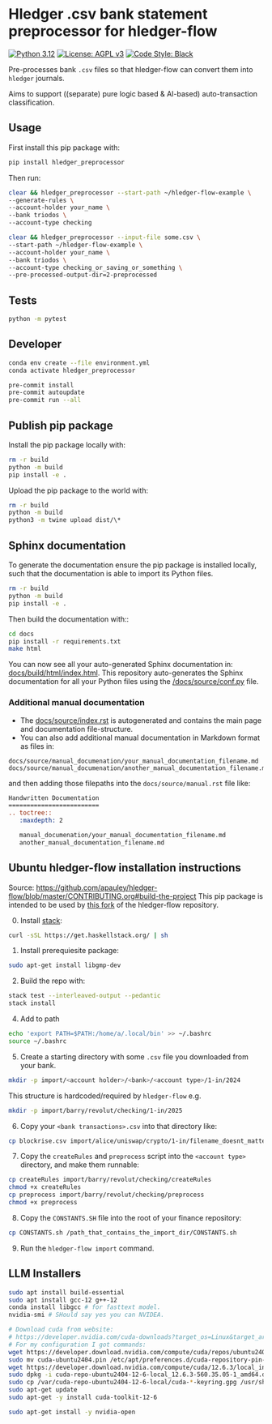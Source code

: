 # Hledger .csv bank statement preprocessor for hledger-flow

[![Python 3.12][python_badge]](https://www.python.org/downloads/release/python-3120/)
[![License: AGPL v3][agpl3_badge]](https://www.gnu.org/licenses/agpl-3.0)
[![Code Style: Black][black_badge]](https://github.com/ambv/black)

Pre-processes bank `.csv` files so that hledger-flow can convert them into
`hledger` journals.

Aims to support ((separate) pure logic based & AI-based) auto-transaction
classification.

## Usage

First install this pip package with:

```bash
pip install hledger_preprocessor
```

Then run:

```sh
clear && hledger_preprocessor --start-path ~/hledger-flow-example \
--generate-rules \
--account-holder your_name \
--bank triodos \
--account-type checking

clear && hledger_preprocessor --input-file some.csv \
--start-path ~/hledger-flow-example \
--account-holder your_name \
--bank triodos \
--account-type checking_or_saving_or_something \
--pre-processed-output-dir=2-preprocessed
```

## Tests

```sh
python -m pytest
```

## Developer

```bash
conda env create --file environment.yml
conda activate hledger_preprocessor

pre-commit install
pre-commit autoupdate
pre-commit run --all
```

## Publish pip package

Install the pip package locally with:

```bash
rm -r build
python -m build
pip install -e .
```

Upload the pip package to the world with:

```bash
rm -r build
python -m build
python3 -m twine upload dist/\*
```

## Sphinx documentation

To generate the documentation ensure the pip package is installed locally, such
that the documentation is able to import its Python files.

```bash
rm -r build
python -m build
pip install -e .
```

Then build the documentation with::

```sh
cd docs
pip install -r requirements.txt
make html
```

You can now see all your auto-generated Sphinx documentation in:
[docs/build/html/index.html](docs/build/html/index.html). This repository
auto-generates the Sphinx documentation for all your Python files using the
[/docs/source/conf.py](/docs/source/conf.py) file.

### Additional manual documentation

- The [docs/source/index.rst](docs/source/index.rst) is autogenerated and
  contains the main page and documentation file-structure.
- You can also add additional manual documentation in Markdown format as files in:

```
docs/source/manual_documenation/your_manual_documentation_filename.md
docs/source/manual_documenation/another_manual_documentation_filename.md
```

and then adding those filepaths into the `docs/source/manual.rst` file like:

```rst
Handwritten Documentation
=========================
.. toctree::
   :maxdepth: 2

   manual_documenation/your_manual_documentation_filename.md
   another_manual_documentation_filename.md
```

## Ubuntu hledger-flow installation instructions

Source: https://github.com/apauley/hledger-flow/blob/master/CONTRIBUTING.org#build-the-project
This pip package is intended to be used by
[this fork](https://github.com/a-t-0/hledger-flow/) of the hledger-flow repository.

0. Install [stack](https://docs.haskellstack.org/en/stable/):

```sh
curl -sSL https://get.haskellstack.org/ | sh
```

1. Install prerequiesite package:

```sh
sudo apt-get install libgmp-dev
```

2. Build the repo with:

```sh
stack test --interleaved-output --pedantic
stack install
```

4. Add to path

```sh
echo 'export PATH=$PATH:/home/a/.local/bin' >> ~/.bashrc
source ~/.bashrc
```

5. Create a starting directory with some `.csv` file you downloaded from your bank.

```sh
mkdir -p import/<account holder>/<bank>/<account type>/1-in/2024
```

This structure is hardcoded/required by `hledger-flow`
e.g.

```sh
mkdir -p import/barry/revolut/checking/1-in/2025
```

6. Copy your `<bank transactions>.csv` into that directory like:

```sh
cp blockrise.csv import/alice/uniswap/crypto/1-in/filename_doesnt_matter.csv
```

7. Copy the `createRules` and `preprocess` script into the `<account type>` directory, and make them runnable:

```sh
cp createRules import/barry/revolut/checking/createRules
chmod +x createRules
cp preprocess import/barry/revolut/checking/preprocess
chmod +x preprocess
```

8. Copy the `CONSTANTS.SH` file into the root of your finance repository:

```sh
cp CONSTANTS.sh /path_that_contains_the_import_dir/CONSTANTS.sh
```

9. Run the `hledger-flow import` command.

## LLM Installers

```sh
sudo apt install build-essential
sudo apt install gcc-12 g++-12
conda install libgcc # for fasttext model.
nvidia-smi # SHould say yes you can NVIDEA.

# Download cuda from website:
# https://developer.nvidia.com/cuda-downloads?target_os=Linux&target_arch=x86_64&Distribution=Ubuntu&target_version=24.04&target_type=deb_local
# For my configuration I got commands:
wget https://developer.download.nvidia.com/compute/cuda/repos/ubuntu2404/x86_64/cuda-ubuntu2404.pin
sudo mv cuda-ubuntu2404.pin /etc/apt/preferences.d/cuda-repository-pin-600
wget https://developer.download.nvidia.com/compute/cuda/12.6.3/local_installers/cuda-repo-ubuntu2404-12-6-local_12.6.3-560.35.05-1_amd64.deb
sudo dpkg -i cuda-repo-ubuntu2404-12-6-local_12.6.3-560.35.05-1_amd64.deb
sudo cp /var/cuda-repo-ubuntu2404-12-6-local/cuda-*-keyring.gpg /usr/share/keyrings/
sudo apt-get update
sudo apt-get -y install cuda-toolkit-12-6

sudo apt-get install -y nvidia-open
```

<!-- Un-wrapped URL's below (Mostly for Badges) -->

[agpl3_badge]: https://img.shields.io/badge/License-AGPL_v3-blue.svg
[black_badge]: https://img.shields.io/badge/code%20style-black-000000.svg
[python_badge]: https://img.shields.io/badge/python-3.6-blue.svg
